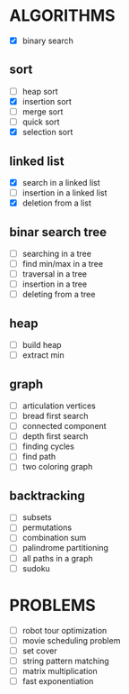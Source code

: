 
# ALGORITHMS

- [X] binary search

## sort

- [ ] heap sort
- [X] insertion sort
- [ ] merge sort
- [ ] quick sort
- [X] selection sort

## linked list

- [X] search in a linked list
- [ ] insertion in a linked list
- [X] deletion from a list

## binar search tree

- [ ] searching in a tree
- [ ] find min/max in a tree
- [ ] traversal in a tree
- [ ] insertion in a tree
- [ ] deleting from a tree

## heap

- [ ] build heap
- [ ] extract min

## graph

- [ ] articulation vertices
- [ ] bread first search
- [ ] connected component
- [ ] depth first search
- [ ] finding cycles
- [ ] find path
- [ ] two coloring graph

## backtracking

- [ ] subsets
- [ ] permutations
- [ ] combination sum
- [ ] palindrome partitioning
- [ ] all paths in a graph
- [ ] sudoku

# PROBLEMS

- [ ] robot tour optimization
- [ ] movie scheduling problem
- [ ] set cover
- [ ] string pattern matching
- [ ] matrix multiplication
- [ ] fast exponentiation
